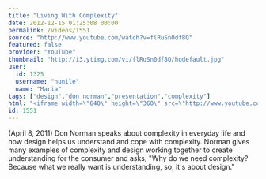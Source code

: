 ```yaml
---
title: "Living With Complexity"
date: 2012-12-15 01:25:08 00:00
permalink: /videos/1551
source: "http://www.youtube.com/watch?v=flRuSn0df8Q"
featured: false
provider: "YouTube"
thumbnail: "http://i3.ytimg.com/vi/flRuSn0df8Q/hqdefault.jpg"
user:
  id: 1325
  username: "nunile"
  name: "Maria"
tags: ["design","don norman","presentation","complexity"]
html: "<iframe width=\"640\" height=\"360\" src=\"http://www.youtube.com/embed/flRuSn0df8Q?wmode=transparent&fs=1&feature=oembed\" frameborder=\"0\" allowfullscreen></iframe>"
id: 1551
---
```


(April 8, 2011) Don Norman speaks about complexity in everyday life and how design helps us understand and cope with complexity. Norman gives many examples of complexity and design working together to create understanding for the consumer and asks, "Why do we need complexity? Because what we really want is understanding, so, it's about design."